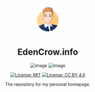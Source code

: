 <p align="center">
  <img alt="Files Logo" src="avatar.png" width="100px" />
  <h1 align="center">EdenCrow.info</h1>
</p>

<div style="text-align:center">

![image](https://img.shields.io/badge/Node.js-339933?style=for-the-badge&logo=nodedotjs&logoColor=white)
![image](https://img.shields.io/badge/Hugo-FF4088?style=for-the-badge&logo=Hugo&logoColor=white)

[![License: MIT](https://img.shields.io/badge/License-MIT-yellow.svg)](https://opensource.org/licenses/MIT)
[![License: CC BY 4.0](https://img.shields.io/badge/License-CC_BY_4.0-lightgrey.svg)](https://creativecommons.org/licenses/by/4.0/)

The repository for my personal homepage.
</div>